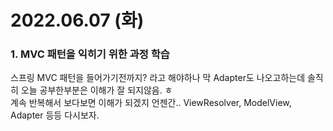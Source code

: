 # 2022.06.07 (화)

### 1. MVC 패턴을 익히기 위한 과정 학습

스프링 MVC 패턴을 들어가기전까지? 라고 해야하나 막 Adapter도 나오고하는데 솔직히 오늘 공부한부분은 이해가 잘 되지않음. ㅎ  
계속 반복해서 보다보면 이해가 되겠지 언젠간.. ViewResolver, ModelView, Adapter 등등 다시보자.